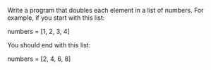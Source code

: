 Write a program that doubles each element in a list of numbers. For example, if you start with this list:

numbers = [1, 2, 3, 4]

You should end with this list:

numbers = [2, 4, 6, 8]